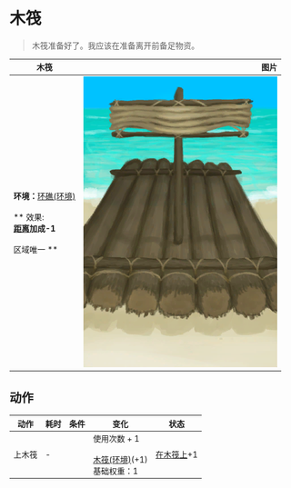 # 木筏  
> 木筏准备好了。我应该在准备离开前备足物资。  
  
  木筏  |   图片   
 ----  |  ----:   
 **环境：**[环礁(环境)](Env_Atoll.md)<br><br>** 效果: **<br>[距离](Distance.md)加成-1<br><br>** 区域唯一 **  |  ![](Sprite/Raft.png)   
  
## 动作  
动作  |  耗时  |  条件  |  变化  |  状态  
----  |  ----  |  ----  |  ----  |  ----  
上木筏<br>  |  -  |    |  使用次数 + 1<br><br>[木筏(环境)](Env_Raft.md)(+1)<br>基础权重：1<br>  |  [在木筏上](OnRaft.md)+1  
